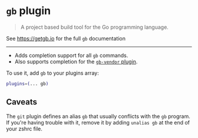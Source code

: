 # `gb` plugin

> A project based build tool for the Go programming language.

See https://getgb.io for the full `gb` documentation

* * * *

- Adds completion support for all `gb` commands.
- Also supports completion for the [`gb-vendor` plugin](https://godoc.org/github.com/constabulary/gb/cmd/gb-vendor).

To use it, add `gb` to your plugins array:
```sh
plugins=(... gb)
```

## Caveats

The `git` plugin defines an alias `gb` that usually conflicts with the `gb` program.
If you're having trouble with it, remove it by adding `unalias gb` at the end of your
zshrc file.
